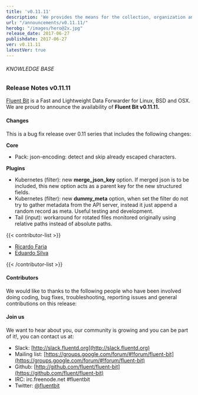 ```yaml
---
title: 'v0.11.11'
description: 'We provides the means for the collection, organization and computerized retrieval of knowledgeand Lightweight Data Forwarder for Linux, BSD and OSX. We are proud to announce the availability of Fluent Bit v0.11.11.'
url: "/announcements/v0.11.11/"
herobg: "/images/hero@2x.jpg"
release_date: 2017-06-27
publishdate: 2017-06-27
ver: v0.11.11
latestVer: true
---
```


###### KNOWLEDGE BASE

### Release Notes v0.11.11

[Fluent Bit](https://fluentbit.io/) is a Fast and Lightweight Data Forwarder for Linux, BSD and OSX. We are proud to announce the availability of **Fluent Bit v0.11.11.**

#### Changes

This is a bug fix release over 0.11 series that includes the following changes:

**Core**

* Pack: json-encoding: detect and skip already escaped characters.


**Plugins**

* Kubernetes (filter): new **merge_json_key** option. If merged json is to be included, this new option acts as a parent key for the new structured fields.
* Kubernetes (filter): new **dummy_meta** option, when set the filter do not try to gather metadata from the API server, instead it just append a random record as meta. Useful testing and development.
* Tail (input): workaround for rotated files monitored originally using relative paths instead of absolute paths.


{{< contributor-list >}}

* [Ricardo Faria](https://github.com/rgomesf)
* [Eduardo Silva](https://github.com/edsiper)

{{< /contributor-list >}}

#### Contributors

We would like to thanks to the following people who have been involved doing coding, bug fixes, troubleshooting, reporting issues and general contributions on this release:


#### Join us

We want to hear about you, our community is growing and you can be part of it!, you can contact us at:

* Slack: [http://slack.fluentd.org](http://slack.fluentd.org)
* Mailing list: [https://groups.google.com/forum/#!forum/fluent-bit](https://groups.google.com/forum/#!forum/fluent-bit)
* Github: [http://github.com/fluent/fluent-bit](https://github.com/fluent/fluent-bit)
* IRC: irc.freenode.net #fluentbit
* Twitter: [@fluentbit](https://twitter.com/fluentbit)